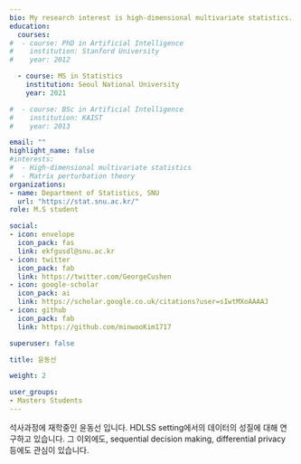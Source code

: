 ```yaml
---
bio: My research interest is high-dimensional multivariate statistics.
education:
  courses:
#  - course: PhD in Artificial Intelligence
#    institution: Stanford University
#    year: 2012

  - course: MS in Statistics
    institution: Seoul National University
    year: 2021

#  - course: BSc in Artificial Intelligence
#    institution: KAIST
#    year: 2013

email: ""
highlight_name: false
#interests:
#  - High-dimensional multivariate statistics
#  - Matrix perturbation theory
organizations:
- name: Department of Statistics, SNU
  url: "https://stat.snu.ac.kr/"
role: M.S student

social:
- icon: envelope
  icon_pack: fas
  link: ekfgusdl@snu.ac.kr
- icon: twitter
  icon_pack: fab
  link: https://twitter.com/GeorgeCushen
- icon: google-scholar
  icon_pack: ai
  link: https://scholar.google.co.uk/citations?user=sIwtMXoAAAAJ
- icon: github
  icon_pack: fab
  link: https://github.com/minwooKim1717

superuser: false

title: 윤동선

weight: 2

user_groups:
- Masters Students
---
```


석사과정에 재학중인 윤동선 입니다. HDLSS setting에서의 데이터의 성질에 대해 연구하고 있습니다. 그 이외에도, sequential decision making, differential privacy 등에도 관심이 있습니다.
